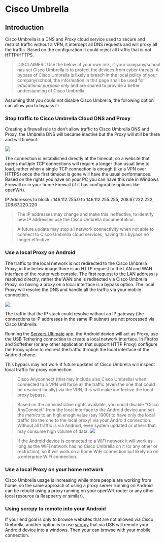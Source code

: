 # Cisco Umbrella

## Introduction

Cisco Umbrella is a DNS and Proxy cloud service used to secure and restrict traffic without a VPN, it intercept all DNS requests and will proxy all the traffic. Based on the configuration it could reject all traffic that is not HTTP/HTTPS.

> DISCLAIMER : Use the below at your own risk, if your company/school has set Cisco Umbrella is to protect the devices from cyber threats. A bypass of Cisco Umbrella is likely a breach in the local policy of your company/school, the information in this page shall be used for *educational purpose only* and are shared to provide a better understanding of Cisco Umbrella.

Assuming that you could not disable Cisco Umbrella, the following option can allow you to bypass it:

### Stop traffic to Cisco Umbrella Cloud DNS and Proxy

Creating a firewall rule to don't allow traffic to Cisco Umbrella DNS and Proxy, the Umbrella DNS will became inactive but the Proxy will still be there and will timeout. 

![](https://raw.githubusercontent.com/plinioseniore/cisco-umbrella-bypass/main/img/cisco_umbrella_dns_disabled.png)

The connection is estabilished directly at the timeout, so a website that opens multiple TCP connections will require a longer than usual time to load, rather when a single TCP connection is enough (like a VPN over HTTPS) once the first timeout is gone will have the usual performances.
Based on the rights you have on your PC you can have this rule in Windows Firewall or in your home Firewall (if it has configurable options like openWrt).

IP Addresses to block : 146.112.255.0 to 146.112.255.255, 208.67.222.222, 208.67.220.220

> The IP addresses may change and make this ineffective, to identify new IP addresses use the Cisco Umbrella documentation.

> A future update may stop all network connectivity when not able to connect to Cisco Umbrella cloud services, having this bypass no longer effective.

### Use a local Proxy on Android

The traffic to the local network is not redirected to the Cisco Umbrella Proxy, in the below image there is an HTTP request to the LAN and WAN interface of the router web console. The first request to the LAN address is resolved directly, rather the WAN one is redirected via Cisco Umbrella Proxy, so having a proxy on a local interface is a bypass option. The local Proxy will resolve the DNS and handle all the traffic via your mobile connection.

![](https://raw.githubusercontent.com/plinioseniore/cisco-umbrella-bypass/main/img/http_to_router_lan_wan_interface.png)

The traffic that the IP stack could resolve without an IP gateway (the connections to IP addresses in the same IP subnet) are not processed via Cisco Umbrella.

Running the [Servers Ultimate](https://www.google.com/search?client=firefox-b-d&q=servers+ultimate) app, the Android device will act as Proxy, use the USB Tethering connection to create a local network interface. In Firefox and Softether (or any other application that support HTTP Proxy) configure the Proxy option to redirect the traffic through the local interface of the Android phone.

This bypass may not work if future updates of Cisco Umbrella will inspect local traffic for proxy connection.

> Cisco Anyconnect (that may include also Cisco Umbrella) when connected to a VPN will force all the traffic (even the one that could be resolved locally) via the VPN, this will make ineffective the local proxy bypass.

> Based on the administrative rights available, you could disable "Cisco AnyConnect" from the local interface to the Android device and set the *metrics* to an high enogh value (say 1000) to have only the local traffic (so the one to the local proxy) via your Android connection. Without all traffic is via Android, even system updated or others that may consume high volume of data.
> ![](https://raw.githubusercontent.com/plinioseniore/cisco-umbrella-bypass/main/img/tethering_interface_settings.PNG)

> If the Android device is connected to a WiFi network it will work as long as the WiFi network has no Cisco Umbrella on it (or any other or restriction), so it will work on a home WiFi connection but likely no on a enterprice WiFi connection.

### Use a local Proxy on your home network

Cisco Umbrella usage is increasing while more people are working from home, so the same approach of using a proxy server running on Android can be rebuild using a proxy running on your openWrt router or any other local resource (a Raspberry or similar).

### Using scrcpy to remote into your Android

If your end goal is only to browse websites that are not allowed via Cisco Umbrella, another option is to use [scrcpy](https://github.com/Genymobile/scrcpy) that via USB will remote your Android device into a windows. Then your can browse with your mobile connection.
